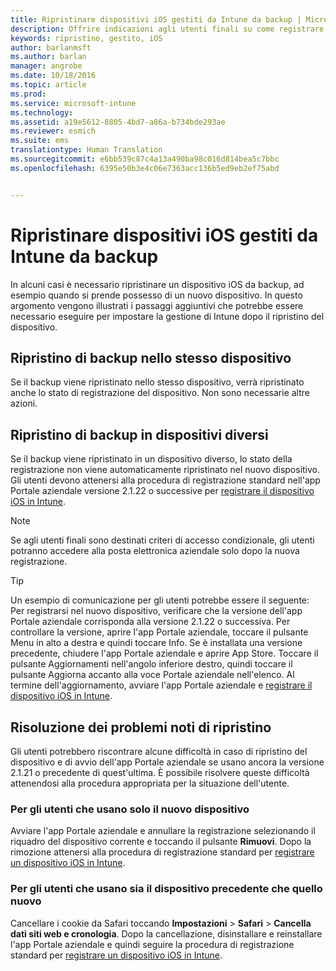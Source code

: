 ```yaml
---
title: Ripristinare dispositivi iOS gestiti da Intune da backup | Microsoft Intune
description: Offrire indicazioni agli utenti finali su come registrare nuovamente i propri dispositivi dopo il ripristino da backup.
keywords: ripristino, gestito, iOS
author: barlanmsft
ms.author: barlan
manager: angrobe
ms.date: 10/18/2016
ms.topic: article
ms.prod: 
ms.service: microsoft-intune
ms.technology: 
ms.assetid: a19e5612-8805-4bd7-a86a-b734bde293ae
ms.reviewer: esmich
ms.suite: ems
translationtype: Human Translation
ms.sourcegitcommit: e6bb539c87c4a13a490ba98c016d814bea5c7bbc
ms.openlocfilehash: 6395e50b3e4c06e7363acc136b5ed9eb2ef75abd


---
```


# Ripristinare dispositivi iOS gestiti da Intune da backup

In alcuni casi è necessario ripristinare un dispositivo iOS da backup, ad esempio quando si prende possesso di un nuovo dispositivo. In questo argomento vengono illustrati i passaggi aggiuntivi che potrebbe essere necessario eseguire per impostare la gestione di Intune dopo il ripristino del dispositivo.

## Ripristino di backup nello stesso dispositivo

Se il backup viene ripristinato nello stesso dispositivo, verrà ripristinato anche lo stato di registrazione del dispositivo. Non sono necessarie altre azioni.

## Ripristino di backup in dispositivi diversi

Se il backup viene ripristinato in un dispositivo diverso, lo stato della registrazione non viene automaticamente ripristinato nel nuovo dispositivo. Gli utenti devono attenersi alla procedura di registrazione standard nell'app Portale aziendale versione 2.1.22 o successive per [registrare il dispositivo iOS in Intune](/Intune/EndUser/enroll-your-device-in-intune-ios).

> [!NOTE]
> Se agli utenti finali sono destinati criteri di accesso condizionale, gli utenti potranno accedere alla posta elettronica aziendale solo dopo la nuova registrazione.

> [!TIP]
> Un esempio di comunicazione per gli utenti potrebbe essere il seguente: Per registrarsi nel nuovo dispositivo, verificare che la versione dell'app Portale aziendale corrisponda alla versione 2.1.22 o successiva. Per controllare la versione, aprire l'app Portale aziendale, toccare il pulsante Menu in alto a destra e quindi toccare Info. Se è installata una versione precedente, chiudere l'app Portale aziendale e aprire App Store. Toccare il pulsante Aggiornamenti nell'angolo inferiore destro, quindi toccare il pulsante Aggiorna accanto alla voce Portale aziendale nell'elenco. Al termine dell'aggiornamento, avviare l'app Portale aziendale e [registrare il dispositivo iOS in Intune](/Intune/EndUser/enroll-your-device-in-intune-ios).

## Risoluzione dei problemi noti di ripristino

Gli utenti potrebbero riscontrare alcune difficoltà in caso di ripristino del dispositivo e di avvio dell'app Portale aziendale se usano ancora la versione 2.1.21 o precedente di quest'ultima. È possibile risolvere queste difficoltà attenendosi alla procedura appropriata per la situazione dell'utente.

### Per gli utenti che usano solo il nuovo dispositivo
Avviare l'app Portale aziendale e annullare la registrazione selezionando il riquadro del dispositivo corrente e toccando il pulsante __Rimuovi__. Dopo la rimozione attenersi alla procedura di registrazione standard per [registrare un dispositivo iOS in Intune](/Intune/EndUser/enroll-your-device-in-intune-ios).

### Per gli utenti che usano sia il dispositivo precedente che quello nuovo
Cancellare i cookie da Safari toccando __Impostazioni__ > __Safari__ > __Cancella dati siti web e cronologia__. Dopo la cancellazione, disinstallare e reinstallare l'app Portale aziendale e quindi seguire la procedura di registrazione standard per [registrare un dispositivo iOS in Intune](/Intune/EndUser/enroll-your-device-in-intune-ios).



<!--HONumber=Oct16_HO3-->


